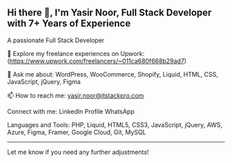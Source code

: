 ## Hi there 👋, I'm Yasir Noor, Full Stack Developer with 7+ Years of Experience

A passionate Full Stack Developer

🔗 Explore my freelance experiences on Upwork: (https://www.upwork.com/freelancers/~011ca680f668b29ad7)

💬 Ask me about: WordPress, WooCommerce, Shopify, Liquid, HTML, CSS, JavaScript, jQuery, Figma

📫 How to reach me: yasir.noor@itstackpro.com

Connect with me: LinkedIn Profile WhatsApp

Languages and Tools: PHP, Liquid, HTML5, CSS3, JavaScript, jQuery, AWS, Azure, Figma, Framer, Google Cloud, Git, MySQL

--- 

Let me know if you need any further adjustments!
